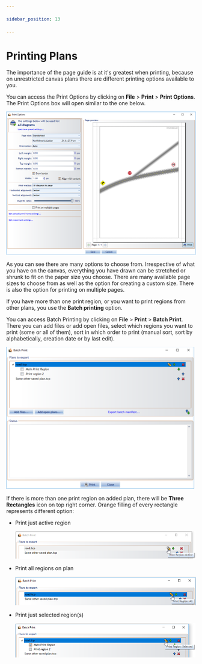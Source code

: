 ```yaml
---

sidebar_position: 13

---
```

# Printing  Plans

The importance of the page guide is at it's greatest when printing, because on unrestricted canvas plans there are different printing options available to you.

You can access the Print Options by clicking on **File** > **Print** > **Print Options**. The Print Options box will open similar to the one below.

![Print_Options](./assets/Print_Options.png)

As you can see there are many options to choose from. Irrespective of what you have on the canvas, everything you have drawn can be stretched or shrunk to fit on the paper size you choose. There are many available page sizes to choose from as well as the option for creating a custom size. There is also the option for printing on multiple pages.

If you have more than one print region, or you want to print regions from other plans, you use the **Batch printing** option.

You can access Batch Printing by clicking on **File** > **Print** > **Batch Print**. There you can add files or add open files, select which regions you want to print (some or all of them), sort in which order to print (manual sort, sort by alphabetically, creation date  or by last edit).

![Batch_Printing](./assets/Batch_Printing.png)

If there is more than one print region on added plan, there will be **Three Rectangles** icon on top right corner. Orange filling of every rectangle represents different option:

- Print just active region

    ![Print_Active_Region](./assets/Print_Active_Region.png)

- Print all regions on plan
  
    ![Print_All_Regions](./assets/Print_All_Regions.png)

- Print just selected region(s)

    ![Print_Selected_Regions](./assets/Print_Selected_Regions.png)
